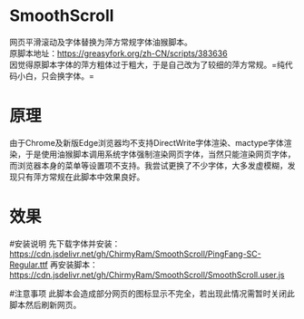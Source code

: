 # SmoothScroll<br/>
网页平滑滚动及字体替换为萍方常规字体油猴脚本。<br/>
原脚本地址：https://greasyfork.org/zh-CN/scripts/383636<br/>
因觉得原脚本字体的萍方粗体过于粗大，于是自己改为了较细的萍方常规。=纯代码小白，只会换字体。=<br/>

# 原理
由于Chrome及新版Edge浏览器均不支持DirectWrite字体渲染、mactype字体渲染，于是使用油猴脚本调用系统字体强制渲染网页字体，当然只能渲染网页字体，而浏览器本身的菜单等设置项不支持。我尝试更换了不少字体，大多发虚模糊，发现只有萍方常规在此脚本中效果良好。

# 效果


#安装说明
先下载字体并安装：https://cdn.jsdelivr.net/gh/ChirmyRam/SmoothScroll/PingFang-SC-Regular.ttf
再安装脚本：https://cdn.jsdelivr.net/gh/ChirmyRam/SmoothScroll/SmoothScroll.user.js

#注意事项
此脚本会造成部分网页的图标显示不完全，若出现此情况需暂时关闭此脚本然后刷新网页。
